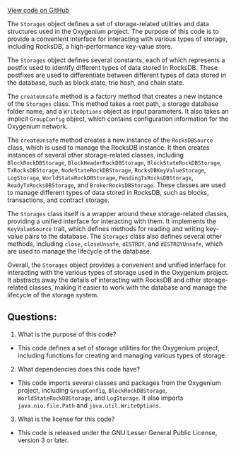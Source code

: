 [View code on GitHub](https://github.com/oxygenium/oxygenium/flow/src/main/scala/org/oxygenium/flow/io/Storages.scala)

The `Storages` object defines a set of storage-related utilities and data structures used in the Oxygenium project. The purpose of this code is to provide a convenient interface for interacting with various types of storage, including RocksDB, a high-performance key-value store. 

The `Storages` object defines several constants, each of which represents a postfix used to identify different types of data stored in RocksDB. These postfixes are used to differentiate between different types of data stored in the database, such as block state, trie hash, and chain state. 

The `createUnsafe` method is a factory method that creates a new instance of the `Storages` class. This method takes a root path, a storage database folder name, and a `WriteOptions` object as input parameters. It also takes an implicit `GroupConfig` object, which contains configuration information for the Oxygenium network. 

The `createUnsafe` method creates a new instance of the `RocksDBSource` class, which is used to manage the RocksDB instance. It then creates instances of several other storage-related classes, including `BlockRockDBStorage`, `BlockHeaderRockDBStorage`, `BlockStateRockDBStorage`, `TxRocksDBStorage`, `NodeStateRockDBStorage`, `RocksDBKeyValueStorage`, `LogStorage`, `WorldStateRockDBStorage`, `PendingTxRocksDBStorage`, `ReadyTxRocksDBStorage`, and `BrokerRocksDBStorage`. These classes are used to manage different types of data stored in RocksDB, such as blocks, transactions, and contract storage. 

The `Storages` class itself is a wrapper around these storage-related classes, providing a unified interface for interacting with them. It implements the `KeyValueSource` trait, which defines methods for reading and writing key-value pairs to the database. The `Storages` class also defines several other methods, including `close`, `closeUnsafe`, `dESTROY`, and `dESTROYUnsafe`, which are used to manage the lifecycle of the database. 

Overall, the `Storages` object provides a convenient and unified interface for interacting with the various types of storage used in the Oxygenium project. It abstracts away the details of interacting with RocksDB and other storage-related classes, making it easier to work with the database and manage the lifecycle of the storage system.
## Questions: 
 1. What is the purpose of this code?
- This code defines a set of storage utilities for the Oxygenium project, including functions for creating and managing various types of storage.

2. What dependencies does this code have?
- This code imports several classes and packages from the Oxygenium project, including `GroupConfig`, `BlockRockDBStorage`, `WorldStateRockDBStorage`, and `LogStorage`. It also imports `java.nio.file.Path` and `java.util.WriteOptions`.

3. What is the license for this code?
- This code is released under the GNU Lesser General Public License, version 3 or later.
